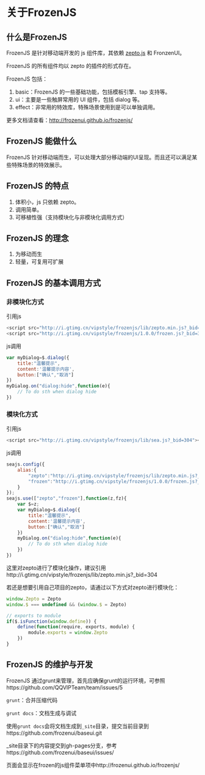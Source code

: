 # 关于FrozenJS


## 什么是FrozenJS

FrozenJS 是针对移动端开发的 js 组件库，其依赖 [zepto.js](http://zeptojs.com) 和 FronzenUI。

FrozenJS 的所有组件均以 zepto 的插件的形式存在。

FrozenJS 包括：

1. basic：FrozenJS 的一些基础功能，包括模板引擎、tap 支持等。
2. ui：主要是一些触屏常用的 UI 组件，包括 dialog 等。
3. effect：非常用的特效库，特殊场景使用到是可以单独调用。

更多文档请查看：http://frozenui.github.io/frozenjs/

## FrozenJS 能做什么

FrozenJS 针对移动端而生，可以处理大部分移动端的UI呈现。而且还可以满足某些特殊场景的特效展示。

## FrozenJS 的特点

1. 体积小，js 只依赖 zepto。
2. 调用简单。
3. 可移植性强（支持模块化与非模块化调用方式）

## FrozenJS 的理念

1. 为移动而生
2. 轻量，可复用可扩展

## FrozenJS 的基本调用方式

### 非模块化方式

引用js
```javascript
<script src="http://i.gtimg.cn/vipstyle/frozenjs/lib/zepto.min.js?_bid=304"></script>
<script src="http://i.gtimg.cn/vipstyle/frozenjs/1.0.0/frozen.js?_bid=304"></script>
```
js调用
```javascript
var myDialog=$.dialog({
	title:"温馨提示",
	content:'温馨提示内容',
	button:["确认","取消"]
})
myDialog.on("dialog:hide",function(e){
	// To do sth when dialog hide
})
```




### 模块化方式

引用js
```javascript
<script src="http://i.gtimg.cn/vipstyle/frozenjs/lib/sea.js?_bid=304"></script>
```
js调用
```javascript
seajs.config({
	alias:{
		"zepto":"http://i.gtimg.cn/vipstyle/frozenjs/lib/zepto.min.js?_bid=304",
		"frozen":"http://i.gtimg.cn/vipstyle/frozenjs/1.0.0/frozen.js?_bid=304"
	}
});
seajs.use(["zepto","frozen"],function(z,fz){
	var $=z;
	var myDialog=$.dialog({
		title:"温馨提示",
		content:'温馨提示内容',
		button:["确认","取消"]
	})
	myDialog.on("dialog:hide",function(e){
		// To do sth when dialog hide
	})
})
```
这里对zepto进行了模块化操作，建议引用http://i.gtimg.cn/vipstyle/frozenjs/lib/zepto.min.js?_bid=304

若还是想要引用自己项目的zepto，请通过以下方式对zepto进行模块化：
```javascript
window.Zepto = Zepto
window.$ === undefined && (window.$ = Zepto)

// exports to module
if($.isFunction(window.define)) {
    define(function(require, exports, module) {
        module.exports = window.Zepto
    })
}
```

## FrozenJS 的维护与开发

FrozenJS 通过grunt来管理，首先应确保grunt的运行环境，可参照https://github.com/QQVIPTeam/team/issues/5

`grunt`：合并压缩代码

`grunt docs`：文档生成与调试

使用`grunt docs`会将文档生成到`_site`目录，提交当前目录到https://github.com/frozenui/baseui.git

_site目录下的内容提交到gh-pages分支，参考https://github.com/frozenui/baseui/issues/

页面会显示在frozen的js组件菜单项中http://frozenui.github.io/frozenjs/